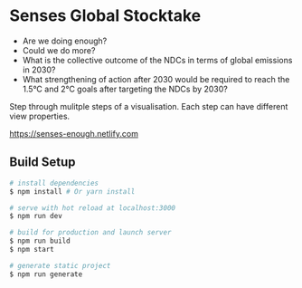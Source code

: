 # Senses Global Stocktake

- Are we doing enough?
- Could we do more?
- What is the collective outcome of the NDCs in terms of global emissions in 2030?
- What strengthening of action after 2030 would be required to reach the 1.5°C and 2°C goals after targeting the NDCs by 2030?

Step through mulitple steps of a visualisation. Each step can have different view properties.

https://senses-enough.netlify.com

## Build Setup

``` bash
# install dependencies
$ npm install # Or yarn install

# serve with hot reload at localhost:3000
$ npm run dev

# build for production and launch server
$ npm run build
$ npm start

# generate static project
$ npm run generate
```
